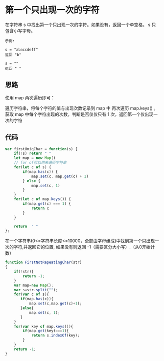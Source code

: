 # 第一个只出现一次的字符

在字符串 s 中找出第一个只出现一次的字符。如果没有，返回一个单空格。 s 只包含小写字母。

```
示例:

s = "abaccdeff"
返回 "b"

s = "" 
返回 " "
```

## 思路

使用 map 两次遍历即可：

遍历字符串，将每个字符的值与出现次数记录到 map 中
再次遍历 map.keys() ，获取 map 中每个字符出现的次数，判断是否仅仅只有 1 次，返回第一个仅出现一次的字符



## 代码

```js
var firstUniqChar = function(s) {
    if(!s) return " "
	let map = new Map()
	// for of可以用来遍历字符串
    for(let c of s) {
        if(map.has(c)) {
            map.set(c, map.get(c) + 1)
        } else {
            map.set(c, 1)
        }
    }
    for(let c of map.keys()) {
        if(map.get(c) === 1) {
            return c
        }
    }

    return  " "
};

```


在一个字符串(0<=字符串长度<=10000，全部由字母组成)中找到第一个只出现一次的字符,并返回它的位置, 如果没有则返回 -1（需要区分大小写）.（从0开始计数）

```js
function FirstNotRepeatingChar(str)
{
    if(!str){
		return -1;
	}
	var map=new Map();
	var s=str.split("");
	for(var c of s){
       if(map.has(c)){
		   map.set(c,map.get(c)+1);
	   }else{
		   map.set(c, 1);
	   }
	}
	for(var key of map.keys()){
		if(map.get(key)===1){
			return s.indexOf(key);
		}
	}
	return -1;
}
```
